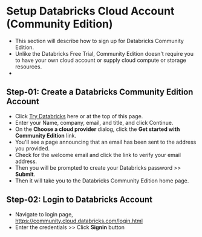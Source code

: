 # Setup Databricks Cloud Account (Community Edition)

- This section will describe how to sign up for Databricks Community Edition.
- Unlike the Databricks Free Trial, Community Edition doesn't require you to have your own cloud account or supply cloud compute or storage resources.
- 
## Step-01: Create a Databricks Community Edition Account

- Click [Try Databricks](https://databricks.com/try-databricks) here or at the top of this page.
- Enter your Name, company, email, and title, and click Continue.
- On the **Choose a cloud provider** dialog, click the **Get started with Community Edition** link. 
- You'll see a page announcing that an email has been sent to the address you provided.
- Check for the welcome email and click the link to verify your email address. 
- Then you will be prompted to create your Databricks password >> **Submit**.
- Then it will take you to the Databricks Community Edition home page.

## Step-02: Login to Databricks Account

- Navigate to login page, https://community.cloud.databricks.com/login.html
- Enter the credentials >> Click **Signin** button